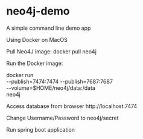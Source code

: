 # neo4j-demo
A simple command line demo app

Using Docker on MacOS

Pull Neo4J image: docker pull neo4j

Run the Docker image:

docker run \
    --publish=7474:7474 --publish=7687:7687 \
    --volume=$HOME/neo4j/data:/data \
    neo4j

Access database from browser http://localhost:7474

Change Username/Password to neo4j/secret

Run spring boot application
